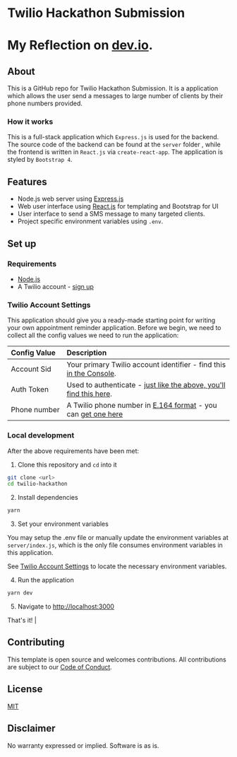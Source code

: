 # Twilio Hackathon Submission
 
 
# My Reflection on [dev.io](https://dev.to/peterhychan/mass-sms-messenger-464j).

## About

This is a GitHub repo for Twilio Hackathon Submission. It is a application which allows the user send a messages to large number of clients by their phone numbers provided.

### How it works

This is a full-stack application which `Express.js` is used for the backend. The source code of the backend can be found at the `server` folder , while the frontend is written in `React.js` via `create-react-app`. The application is styled by `Bootstrap 4`.

## Features

- Node.js web server using [Express.js](https://npm.im/express)
- Web user interface using [React.js](https://reactjs.org/) for templating and Bootstrap for UI
- User interface to send a SMS message to many targeted clients.
- Project specific environment variables using `.env`.

## Set up

### Requirements

- [Node.js](https://nodejs.org/)
- A Twilio account - [sign up](https://www.twilio.com/try-twilio)

### Twilio Account Settings

This application should give you a ready-made starting point for writing your
own appointment reminder application. Before we begin, we need to collect
all the config values we need to run the application:

| Config&nbsp;Value | Description                                                                                                                                                  |
| :---------------- | :----------------------------------------------------------------------------------------------------------------------------------------------------------- |
| Account&nbsp;Sid  | Your primary Twilio account identifier - find this [in the Console](https://www.twilio.com/console).                                                         |
| Auth&nbsp;Token   | Used to authenticate - [just like the above, you'll find this here](https://www.twilio.com/console).                                                         |
| Phone&nbsp;number | A Twilio phone number in [E.164 format](https://en.wikipedia.org/wiki/E.164) - you can [get one here](https://www.twilio.com/console/phone-numbers/incoming) |

### Local development

After the above requirements have been met:

1. Clone this repository and `cd` into it

```bash
git clone <url>
cd twilio-hackathon
```

2. Install dependencies

```bash
yarn
```

3. Set your environment variables

You may setup the .env file or manually update the environment variables at `server/index.js`, which is the only file consumes environment variables in this application.

See [Twilio Account Settings](#twilio-account-settings) to locate the necessary environment variables.

4. Run the application

```bash
yarn dev
```

5. Navigate to [http://localhost:3000](http://localhost:3000)

That's it!
                                                             |
## Contributing

This template is open source and welcomes contributions. All contributions are subject to our [Code of Conduct](https://github.com/twilio-labs/.github/blob/master/CODE_OF_CONDUCT.md).

## License

[MIT](http://www.opensource.org/licenses/mit-license.html)

## Disclaimer

No warranty expressed or implied. Software is as is.
